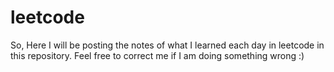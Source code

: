 # leetcode
So, Here I will be posting the notes of what I learned each day in leetcode in this repository. Feel free to correct me if I am doing something wrong :)
